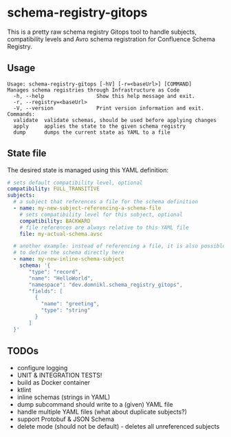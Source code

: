 # schema-registry-gitops

This is a pretty raw schema registry Gitops tool to handle subjects, compatibility levels and Avro schema registration for Confluence Schema Registry.

## Usage

```
Usage: schema-registry-gitops [-hV] [-r=<baseUrl>] [COMMAND]
Manages schema registries through Infrastructure as Code
  -h, --help                 Show this help message and exit.
  -r, --registry=<baseUrl>
  -V, --version              Print version information and exit.
Commands:
  validate  validate schemas, should be used before applying changes
  apply     applies the state to the given schema registry
  dump      dumps the current state as YAML to a file
```

## State file

The desired state is managed using this YAML definition:

```yaml
# sets default compatibility level, optional
compatibility: FULL_TRANSITIVE
subjects:
  # a subject that references a file for the schema definition
  - name: my-new-subject-referencing-a-schema-file
    # sets compatibility level for this subject, optional
    compatibility: BACKWARD
    # file references are always relative to this YAML file
    file: my-actual-schema.avsc

  # another example: instead of referencing a file, it is also possible
  # to define the schema directly here
  - name: my-new-inline-schema-subject
    schema: '{
       "type": "record",
       "name": "HelloWorld",
       "namespace": "dev.domnikl.schema_registry_gitops",
       "fields": [
         {
           "name": "greeting",
           "type": "string"
         }
       ]
  }'
```

## TODOs

* configure logging
* UNIT & INTEGRATION TESTS!
* build as Docker container
* ktlint
* inline schemas (strings in YAML)
* dump subcommand should write to a (given) YAML file
* handle multiple YAML files (what about duplicate subjects?)
* support Protobuf & JSON Schema
* delete mode (should not be default) - deletes all unreferenced subjects
